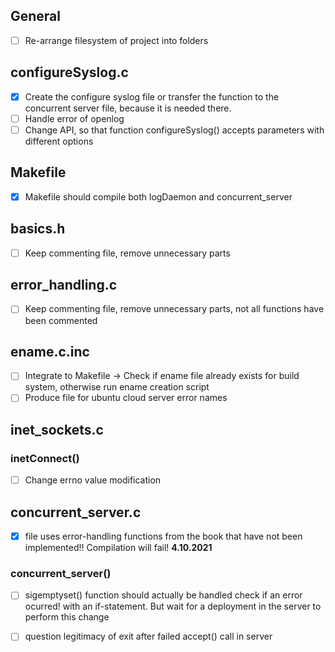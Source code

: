 ## General
* [ ] Re-arrange filesystem of project into folders
## configureSyslog.c
* [X] Create the configure syslog file or transfer the function to the concurrent server file, because it is needed there.
* [ ] Handle error of openlog
* [ ] Change API, so that function configureSyslog() accepts parameters with different options
## Makefile
* [X] Makefile should compile both logDaemon and concurrent_server
## basics.h
* [ ] Keep commenting file, remove unnecessary parts
## error_handling.c
* [ ] Keep commenting file, remove unnecessary parts, not all functions have been commented
## ename.c.inc
* [ ] Integrate to Makefile -> Check if ename file already exists for build system, otherwise run ename creation script
* [ ] Produce file for ubuntu cloud server error names
## inet_sockets.c
### inetConnect()
* [ ] Change errno value modification
## concurrent_server.c
* [X] file uses error-handling functions from the book that have not been implemented!! Compilation will fail! **4.10.2021**
### concurrent_server()
* [ ] sigemptyset() function should actually be handled check if an error ocurred! with an if-statement. But wait for a deployment in the server to perform this change
* [ ] question legitimacy of exit after failed accept() call in server

